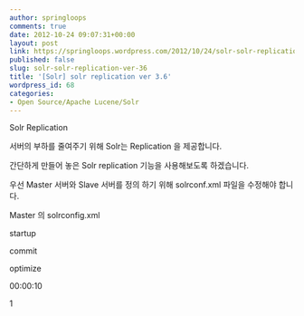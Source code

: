 ```yaml
---
author: springloops
comments: true
date: 2012-10-24 09:07:31+00:00
layout: post
link: https://springloops.wordpress.com/2012/10/24/solr-solr-replication-ver-36/
published: false
slug: solr-solr-replication-ver-36
title: '[Solr] solr replication ver 3.6'
wordpress_id: 68
categories:
- Open Source/Apache Lucene/Solr
---
```


Solr Replication

  


서버의 부하를 줄여주기 위해 Solr는 Replication 을 제공합니다.

  


간단하게 만들어 놓은 Solr replication 기능을 사용해보도록 하겠습니다.

  


우선 Master 서버와 Slave 서버를 정의 하기 위해 solrconf.xml 파일을 수정해야 합니다.

  


Master 의 solrconfig.xml











<requestHandler name="/replication" class="solr.ReplicationHandler" >




<lst name="master">

<!-- startup, commit, optimize 가 발생하면 replication을 시작합니다 -->




<str name="replicateAfter">startup</str>




<str name="replicateAfter">commit</str>

<str name="replicateAfter">optimize</str>




  


<!-- 인덱스를 백업하겠다는 의미로... 필수는 아님. -->




<!-- <str name="backupAfter">optimize</str> -->




  





<!-- 인덱스파일 이외에 추가로 복제해야할 파일을 정의 합니다. 구분자는 , 구요,, 이번엔 인덱스만 복제하겠습니다.-->




<!-- <str name="confFiles">schema.xml,stopwords.txt,elevate.xml</str> -->




<!--The default value of reservation is 10 secs.See the documentation below . Normally , you should not need to specify this -->




<str name="commitReserveDuration">00:00:10</str>




</lst>




<!-- keep only 1 backup. Using this parameter precludes using the "numberToKeep" request parameter. (Solr3.6 / Solr4.0)-->




<!-- (For this to work in conjunction with "backupAfter" with Solr 3.6.0, see bug fix https://issues.apache.org/jira/browse/SOLR-3361 )-->




<str name="maxNumberOfBackups">1</str>




</requestHandler>  


  

